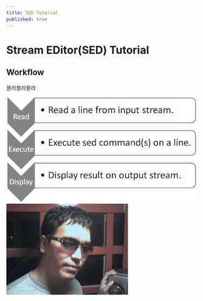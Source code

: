 ```yaml
---
title: SED Tutorial
published: true
---   
```



# Stream EDitor(SED) Tutorial   



## Workflow  

블라블라블라   

![SED Workflow](https://github.com/e-techinc/etechinc/blob/master/_posts/images/2016-10-31-14614770425007%5B1%5D.jpg)  
![My](/assets/my.jpg)


